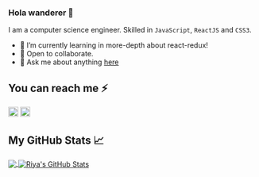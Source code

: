 ### Hola wanderer 👋

I am a computer science engineer.
Skilled in `JavaScript`, `ReactJS` and `CSS3`.

- 🔭 I’m currently learning in more-depth about react-redux!
- 🌱 Open to collaborate.
- 💬 Ask me about anything [here](https://github.com/singh-riya/singh-riya/issues)

## You can reach me  ⚡
[<img src='https://cdn.jsdelivr.net/npm/simple-icons@3.0.1/icons/linkedin.svg' alt='linkedin' height='20'>](https://www.linkedin.com/in/singh-riya/) 
[<img src='https://cdn.jsdelivr.net/npm/simple-icons@3.0.1/icons/twitter.svg' alt='twitter' height='20'>](https://twitter.com/tweetToRiya) 



## My GitHub Stats &#x1f4c8;

<a href="https://github.com/singh-riya/singh-riya">
  <img align="center" src="https://github-readme-stats.vercel.app/api/top-langs/?username=singh-riya&&title_color=ffffff&text_color=c9cacc&icon_color=2bbc8a&bg_color=1d1f21" />
</a>
<a href="https://github.com/singh-riya/singh-riya">
  <img align="center" src="https://github-readme-stats.vercel.app/api?username=singh-riya&show_icons=true&line_height=27&count_private=true&title_color=ffffff&text_color=c9cacc&icon_color=2bbc8a&bg_color=1d1f21" alt="Riya's GitHub Stats" />
</a>
